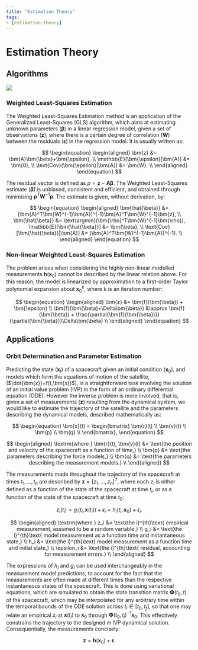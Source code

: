 ```yaml
---
title: "Estimation Theory"
tags:
- [estimation-theory]
---
```


# Estimation Theory

## Algorithms

![](https://images.app.goo.gl/7dQ2f7RCXuKdA5Aa6)

### Weighted Least-Squares Estimation

The Weighted Least-Squares Estimation method is an application of the
Generalized Least-Squares (GLS) algorithm, which aims at
estimating unknown parameters ($\bm{\beta}$) in a linear regression model, given a
set of observations ($\bm{z}$), where there is a certain degree of correlation
($\bm{W}$) between the residuals ($\bm{\epsilon}$) in the regression model. It
is usually written as:

$$
\begin{equation}
    \begin{aligned}
        \bm{z} &= \bm{A}\bm{\beta}+\bm{\epsilon}, \\
        \mathbb{E}[\bm{\epsilon}|\bm{A}] &= \bm{0}, \\
        \text{Cov}(\bm{\epsilon}|\bm{A}) &= \bm{W}. \\
    \end{aligned}
\end{equation}
$$

The residual vector is defined as $\rho=\bm{z}-\bm{A}\bm{\beta}$. The Weighted
Least-Squares estimate ($\bm{\hat{\beta}}$) is unbiased, consistent and
efficient, and obtained through minimising $\bm{\rho}^T\bm{W}^{-1}\bm{\rho}$. The
estimate is given, without derivation, by:

$$
\begin{equation}
    \begin{aligned}
        \bm{\hat{\beta}} &= (\bm{A}^T\bm{W}^{-1}\bm{A})^{-1}\bm{A}^T\bm{W}^{-1}\bm{z}, \\
        \bm{\hat{\beta}} &= \text{argmin}(\bm{\rho}^T\bm{W}^{-1}\bm{\rho}), 
        \mathbb{E}[\bm{\hat{\beta}}] &= \bm{\beta}, \\
        \text{Cov}[\bm{\hat{\beta}}|\bm{A}] &= (\bm{A}^T\bm{W}^{-1}\bm{A})^{-1}. \\
    \end{aligned}
\end{equation}
$$

### Non-linear Weighted Least-Squares Estimation

The problem arises when considering the highly non-linear modelled measurements
$\bm{h}(\bm{x}_0)$ cannot be described by the linear relation above. For this
reason, the model is linearized by approximation to a first-order Taylor
polynomial expansion about $\bm{x}_0^k$, where $k$ is an iteration number:

$$
\begin{equation}
    \begin{aligned}
        \bm{z}                              &=        \bm{f}(\bm{\beta}) + \bm{\epsilon}                                                              \\
        \bm{f}(\bm{\beta}+\Delta\bm{\beta}) &\approx  \bm{f}(\bm{\beta}) + \frac{\partial{\bm{f}(\bm{\beta})}}{\partial{\bm{\beta}}}\Delta\bm{\beta}  \\
    \end{aligned}
\end{equation}
$$

## Applications

### Orbit Determination and Parameter Estimation

Predicting the state ($\bm{x}_t$) of a spacecraft given an initial condition
($\bm{x}_0$), and models which form the equations of motion of the satellite,
($\dot{\bm{x}}=f(t,\bm{x})$), is a straightforward task involving the solution
of an initial value problem (IVP) in the form of an ordinary differential
equation (ODE). However the inverse problem  is more involved, that is, given a
set of measurements ($\bm{z}$) resulting from the dynamical system, we would
like to estimate the trajectory of the satellite and the parameters describing
the dynamical models, described mathematically as:

$$
\begin{equation}
    \bm{x}(t) =
    \begin{bmatrix}
        \bm{r}(t) \\
        \bm{v}(t) \\
        \bm{p} \\
        \bm{q} \\
    \end{bmatrix},
\end{equation}
$$

$$
\begin{aligned}
    \textrm{where  }
        \bm{r}(t), \bm{v}(t) &= \text{the position and velocity of the spacecraft as a function of time,} \\
        \bm{p}               &= \text{the parameters describing the force models,} \\
        \bm{q}               &= \text{the parameters describing the measurement models.} \\
\end{aligned}
$$

The measurements made throughout the trajectory of the spacecraft at times
$t_1,...,t_n$ are described by $\bm{z}=[z_1,...,z_n]^T$, where each $z_i$ is
either defined as a function of the state of the spacecraft at time $t_i$, or
as a function of the state of the spacecraft at time $t_0$:

$$
\begin{equation}
    z_i(t_i) = g_i(t_i, \bm{x}(t_i))+\epsilon_i = h_i(t_i, \bm{x}_0)+\epsilon_i.
\end{equation}
$$

$$
\begin{aligned}
    \textrm{where  }
        z_i &= \text{the i}^{th}\text{ empirical measurement, assumed to be a random variable,} \\
        g_i &= \text{the i}^{th}\text{ model measurement as a function time and instantaneous state,} \\
        h_i &= \text{the i}^{th}\text{ model measurement as a function time and initial state,} \\
        \epsilon_i &= \text{the i}^{th}\text{ residual, accounting for measurement errors.} \\
\end{aligned}
$$

The expressions of $h_i$ and $g_i$ can be used interchangeably in the
measurement model predictions, to account for the fact that the measurements are
often made at different times than the respective instantaneous states of the
spacecraft. This is done using variational equations, which are simulated to
obtain the state transition matrix $\bm{\Phi}(t_0, t)$ of the spacecraft, which
may be interpolated for any arbitrary time within the temporal bounds of the ODE
solution across $t_i\in[t_0, t_f]$, so that one may
relate an empirical $z_i$ at $\bm{x}(t_i)$ to $\bm{x}_0$ through $\bm{\Phi}(t_0,
t_i)^{-1}\bm{x}_0$. This effectively constrains the trajectory to the designed m
IVP dynamical solution. Consequentially, the measurements concisely:

$$
\begin{equation}
    \bm{z} = \bm{h}(\bm{x}_0) + \bm{\epsilon}.
\end{equation}
$$
